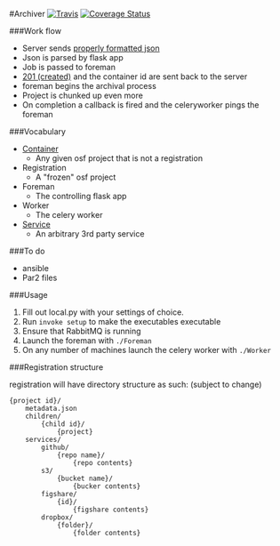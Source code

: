 #Archiver
[![Travis](https://travis-ci.org/chrisseto/Archiver.svg?branch=develop)](https://travis-ci.org/chrisseto/Archiver)
[![Coverage Status](https://coveralls.io/repos/chrisseto/Archiver/badge.png?branch=develop)](https://coveralls.io/r/chrisseto/Archiver?branch=develop)

###Work flow

* Server sends [properly formatted json](formats/container.json)
* Json is parsed by flask app
* Job is passed to foreman
* [201 (created)](formats/confirmation.json) and the container id are sent back to the server
* foreman begins the archival process
* Project is chunked up even more
* On completion a callback is fired and the celeryworker pings the foreman

###Vocabulary

* [Container](formats/container.json)
    - Any given osf project that is not a registration
* Registration
    - A "frozen" osf project
* Foreman
    - The controlling flask app
* Worker
    - The celery worker
* [Service](formats/services)
    - An arbitrary 3rd party service


###To do
* ansible
* Par2 files

###Usage
1. Fill out local.py with your settings of choice.
2. Run `invoke setup` to make the executables executable
3. Ensure that RabbitMQ is running
4. Launch the foreman with `./Foreman`
5. On any number of machines launch the celery worker with `./Worker`

###Registration structure

registration will have directory structure as such:
(subject to change)

```
{project id}/
    metadata.json
    children/
        {child id}/
            {project}
    services/
        github/
            {repo name}/
                {repo contents}
        s3/
            {bucket name}/
                {bucker contents}
        figshare/
            {id}/
                {figshare contents}
        dropbox/
            {folder}/
                {folder contents}
```
